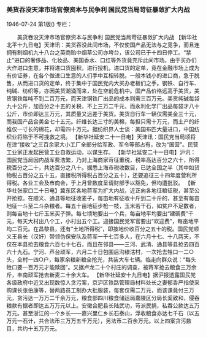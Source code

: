 ### 美货吞没天津市场官僚资本与民争利  国民党当局苛征暴敛扩大内战

1946-07-24
第1版()
专栏：

　　美货吞没天津市场官僚资本与民争利
    国民党当局苛征暴敛扩大内战
    【新华社北平十九日电】天津讯：美货吞没此间市场，不仅使国产品无法与之竞争，而且连拥有制烟机九十八台之英商贻中烟草公司亦垮台，该公司已于十四日停工。“禁止”进口的奢侈品、化妆品、美国香水、口红等外货竟充斥此间市场。由于买办们大作进口生意，并将进口货囤积，进行投机，进口货的定单，竟在金融市场上成为有价证券，在各个做进口生意的人们手中互相转脱。一般本钱小的进口商，急于脱售，从而进口货的定单，终于集中于国民党内大买办老板们之手。钢铁、自行车、纯碱、纺织等，亦因美货潮涌而来，处在空前危机中。国产品价格远高于美货，美货钢铁每吨不到二百万元，而天津钢铁厂出品的成本则需三百万元。美货纯碱每袋九十公斤，加百分之十五的关税，不上三万二千元，而永利化学厂出品每袋才八十公斤，市价即达三万元，其质量又远差于美货。美货自行车一辆仅需美金三十元，而我国产品合美金七十五元。纤维长达三寸的美棉，每担只需十万元，而土产的纤维仅一寸长的棉花，却需四十万元。据纺织界人士谈：美国布匹大量进口，中国纺织业将陷于不可挽救之境。
    【新华社延安二十一日电】天津讯：国民党当局顷将在津“接收”之三百余家大小工厂全部分给军政、军令等部占有，改为“国营”。民营工业家正发起民营工业自救运动，以谋生存。
    【新华社延安二十一日电】沪讯：国民党当局因内战军费浩繁，乃对上海商家苛征重税，税率高达百分之六十，所得税百分之二十，共达百分之八十。据悉上海市税收数目，已达全国之半（其中如货物税占百分之五十五，直接税所得税占百分之五十），还要追征三十四年度营利所得税。各业工会及市商会，于上月曾数度呈请财部予以豁免，但均遭批驳。
    【新华社张家口二十日电】冀东区各地蒋军为扩大内战，近正向各地征粮征税，甚至公开抢掠。在顺义、通县等地征收麦子，每亩地有征收十斤到二十斤的，甚至有每亩地征一斗至二斗杂粮者。每五十亩地征步枪一枝，玉米若干石，如贫户不足数者，则每亩地十七斤玉米买子弹。每七顷地要出一个兵，每亩地平均要出“建碉费”千元，每天大村出八个工，小村出五个工。迎接国民党军官要出“欢迎费”，每亩地平均二百元。在昌黎县，还有“土地所得税”，即按地价收百分之五十的税。国民党顺义王县长（汉奸）带领伪保安队及蒋军一千七百多人，在六月十七、十八两天，不仅在本县抢去粮食六百七十七石，而且在邻县——三河、武清、通县等县抢去四百六十九石。宁河、芦台顽军，六月二十日包围后沟棣沽村，一次抢去牲口一二○头，全村一四○户，每家余粮新粮全抢光，共装大车七辆。临走向群众说：“每头牲口要一百万元才能赎回”。又据卢龙二十个村庄的调查，被蒋军抢去粮食三万余斤，丰南顽军抢去新麦二十余大车。
    【新华社延安十九日电】据沪报透露国民党各级政府中近又出现数惊人贪污案，京沪区铁路管理局材料处长之妻郁香严指使采购课长张伯康等，替两路员工制办大批服装，每套仅需二万元，而该课竟付三万元，贪污达一万万二千余万元，粮食部四川粮食储运局嘉陵区分局长奚致和，侵吞粮款有据者即达五万万元以上。安徽合肥县长陆武功，苛派民捐，私吞公款达五万万元。甚至浙江的一个乡长——嘉兴里仁乡长石泰山，浮收粮食亦达七千石（以五万元一石计，共合法币三万万五千万元），另法币二百余万元。以上四案贪污数目，共约十五万万元。
